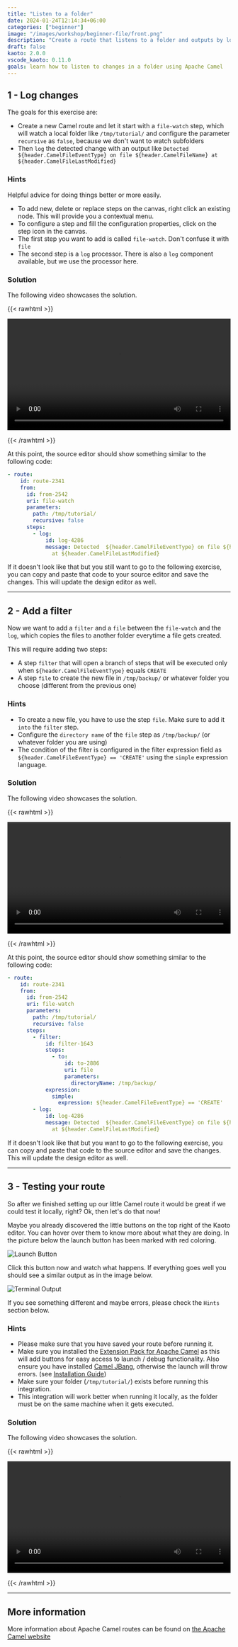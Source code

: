 ```yaml
---
title: "Listen to a folder"
date: 2024-01-24T12:14:34+06:00
categories: ["beginner"]
image: "/images/workshop/beginner-file/front.png"
description: "Create a route that listens to a folder and outputs by log the modified files."
draft: false
kaoto: 2.0.0
vscode_kaoto: 0.11.0
goals: learn how to listen to changes in a folder using Apache Camel
---
```


## 1 - Log changes

The goals for this exercise are:

 - Create a new Camel route and let it start with a `file-watch` step, which will watch a local folder like `/tmp/tutorial/` and configure the parameter `recursive` as `false`, because we don't want to watch subfolders
 - Then `log` the detected change with an output like `Detected  ${header.CamelFileEventType} on file ${header.CamelFileName} at ${header.CamelFileLastModified}`
 
### Hints
Helpful advice for doing things better or more easily.
- To add new, delete or replace steps on the canvas, right click an existing node. This will provide you a contextual menu.
- To configure a step and fill the configuration properties, click on the step icon in the canvas.
- The first step you want to add is called `file-watch`. Don't confuse it with `file`
- The second step is a `log` processor. There is also a `log` component available, but we use the processor here.

### Solution

The following video showcases the solution.

{{< rawhtml >}} 

<video width=100% controls >
    <source src="/images/workshop/beginner-file/1-log-changes.webm" type="video/webm">
    Your browser does not support the video tag.
</video>

{{< /rawhtml >}}

At this point, the source editor should show something similar to the following code:

```yaml
- route:
    id: route-2341
    from:
      id: from-2542
      uri: file-watch
      parameters:
        path: /tmp/tutorial/
        recursive: false
      steps:
        - log:
            id: log-4286
            message: Detected  ${header.CamelFileEventType} on file ${header.CamelFileName}
              at ${header.CamelFileLastModified}
```

If it doesn't look like that but you still want to go to the following exercise, you can copy and paste that code to your source editor and save the changes. This will update the design editor as well.

---

## 2 - Add a filter

Now we want to add a `filter` and a `file` between the `file-watch` and the `log`, which copies the files to another folder everytime a file gets created.

This will require adding two steps:
 - A step `filter` that will open a branch of steps that will be executed only when `${header.CamelFileEventType}` equals `CREATE`
 - A step `file` to create the new file in `/tmp/backup/` or whatever folder you choose (different from the previous one)

### Hints

 - To create a new file, you have to use the step `file`. Make sure to add it `into` the `filter` step.
 - Configure the `directory name` of the `file` step as `/tmp/backup/` (or whatever folder you are using)
 - The condition of the filter is configured in the filter expression field as `${header.CamelFileEventType} == 'CREATE'` using the `simple` expression language.

### Solution

The following video showcases the solution.

{{< rawhtml >}} 

<video width=100% controls >
    <source src="/images/workshop/beginner-file/2-add-filter.webm" type="video/webm">
    Your browser does not support the video tag.
</video>

{{< /rawhtml >}}

At this point, the source editor should show something similar to the following code:

```yaml
- route:
    id: route-2341
    from:
      id: from-2542
      uri: file-watch
      parameters:
        path: /tmp/tutorial/
        recursive: false
      steps:
        - filter:
            id: filter-1643
            steps:
              - to:
                  id: to-2886
                  uri: file
                  parameters:
                    directoryName: /tmp/backup/
            expression:
              simple:
                expression: ${header.CamelFileEventType} == 'CREATE'
        - log:
            id: log-4286
            message: Detected  ${header.CamelFileEventType} on file ${header.CamelFileName}
              at ${header.CamelFileLastModified}
```

If it doesn't look like that but you want to go to the following exercise, you can copy and paste that code to the source editor and save the changes. This will update the design editor as well.

---

## 3 - Testing your route

So after we finished setting up our little Camel route it would be great if we could test it locally, right? Ok, then let's do that now!

Maybe you already discovered the little buttons on the top right of the Kaoto editor. You can hover over them to know more about what they are doing. In the picture below the launch button has been marked with red coloring.

![Launch Button](/images/workshop/beginner-file/launch-button.png "Launch Button")

Click this button now and watch what happens. If everything goes well you should see a similar output as in the image below.

![Terminal Output](/images/workshop/beginner-file/terminal-output.png "Terminal Output")

If you see something different and maybe errors, please check the `Hints` section below.

### Hints
- Please make sure that you have saved your route before running it.
- Make sure you installed the [Extension Pack for Apache Camel](https://marketplace.visualstudio.com/items?itemName=redhat.apache-camel-extension-pack) as this will add buttons for easy access to launch / debug functionality. Also ensure you have installed [Camel JBang](https://camel.apache.org/manual/camel-jbang.html), otherwise the launch will throw errors. (see [Installation Guide](/docs/installation))
- Make sure your folder (`/tmp/tutorial/`) exists before running this integration.
- This integration will work better when running it locally, as the folder must be on the same machine when it gets executed.

### Solution

The following video showcases the solution.

{{< rawhtml >}} 

<video width=100% controls >
    <source src="/images/workshop/beginner-file/3-launch-route.webm" type="video/webm">
    Your browser does not support the video tag.
</video>

{{< /rawhtml >}}

---

## More information

More information about Apache Camel routes can be found on [the Apache Camel website](https://camel.apache.org/camel-k/1.11.x/languages/yaml.html)
